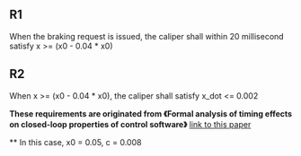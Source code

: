 ## R1 
   When the braking request is issued, the caliper shall within 20 millisecond satisfy x >= (x0 - 0.04 * x0)
   
## R2
   When x >= (x0 - 0.04 * x0), the caliper shall satisfy x_dot <= 0.002 
  
**These requirements are originated from 《Formal analysis of timing effects on closed-loop properties of control software》**  [link to this paper](http://www-verimag.imag.fr/~frehse/frehsehqw_rtss14.pdf)

** In this case, x0 = 0.05, c = 0.008
   
